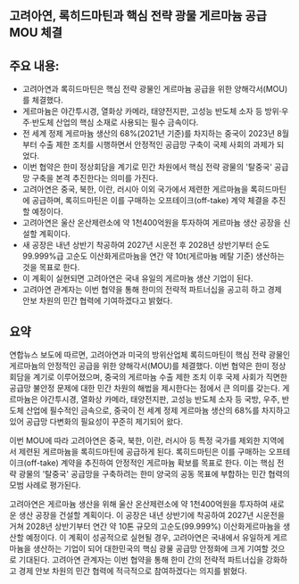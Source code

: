 ## 고려아연, 록히드마틴과 핵심 전략 광물 게르마늄 공급 MOU 체결

## 주요 내용:
*   고려아연과 록히드마틴은 핵심 전략 광물인 게르마늄 공급을 위한 양해각서(MOU)를 체결했다.
*   게르마늄은 야간투시경, 열화상 카메라, 태양전지판, 고성능 반도체 소자 등 방위·우주·반도체 산업의 핵심 소재로 사용되는 필수 금속이다.
*   전 세계 정제 게르마늄 생산의 68%(2021년 기준)를 차지하는 중국이 2023년 8월부터 수출 제한 조치를 시행하면서 안정적인 공급망 구축이 국제 사회의 과제가 되었다.
*   이번 협약은 한미 정상회담을 계기로 민간 차원에서 핵심 전략 광물의 '탈중국' 공급망 구축을 본격 추진한다는 의미를 가진다.
*   고려아연은 중국, 북한, 이란, 러시아 이외 국가에서 제련한 게르마늄을 록히드마틴에 공급하며, 록히드마틴은 이를 구매하는 오프테이크(off-take) 계약 체결을 추진할 예정이다.
*   고려아연은 울산 온산제련소에 약 1천400억원을 투자하여 게르마늄 생산 공장을 신설할 계획이다.
*   새 공장은 내년 상반기 착공하여 2027년 시운전 후 2028년 상반기부터 순도 99.999%급 고순도 이산화게르마늄을 연간 약 10t(게르마늄 메탈 기준) 생산하는 것을 목표로 한다.
*   이 계획이 실현되면 고려아연은 국내 유일의 게르마늄 생산 기업이 된다.
*   고려아연 관계자는 이번 협약을 통해 한미의 전략적 파트너십을 공고히 하고 경제 안보 차원의 민간 협력에 기여하겠다고 밝혔다.

## 요약
연합뉴스 보도에 따르면, 고려아연과 미국의 방위산업체 록히드마틴이 핵심 전략 광물인 게르마늄의 안정적인 공급을 위한 양해각서(MOU)를 체결했다. 이번 협약은 한미 정상회담을 계기로 이루어졌으며, 중국의 게르마늄 수출 제한 조치 이후 국제 사회가 직면한 공급망 불안정 문제에 대한 민간 차원의 해법을 제시한다는 점에서 큰 의미를 갖는다. 게르마늄은 야간투시경, 열화상 카메라, 태양전지판, 고성능 반도체 소자 등 국방, 우주, 반도체 산업에 필수적인 금속으로, 중국이 전 세계 정제 게르마늄 생산의 68%를 차지하고 있어 공급망 다변화의 필요성이 꾸준히 제기되어 왔다.

이번 MOU에 따라 고려아연은 중국, 북한, 이란, 러시아 등 특정 국가를 제외한 지역에서 제련된 게르마늄을 록히드마틴에 공급하게 된다. 록히드마틴은 이를 구매하는 오프테이크(off-take) 계약을 추진하여 안정적인 게르마늄 확보를 목표로 한다. 이는 핵심 전략 광물의 '탈중국' 공급망을 구축하려는 한미 양국의 공동 목표에 부합하는 민간 협력의 모범 사례로 평가된다.

고려아연은 게르마늄 생산을 위해 울산 온산제련소에 약 1천400억원을 투자하여 새로운 생산 공장을 건설할 계획이다. 이 공장은 내년 상반기에 착공하여 2027년 시운전을 거쳐 2028년 상반기부터 연간 약 10톤 규모의 고순도(99.999%) 이산화게르마늄을 생산할 예정이다. 이 계획이 성공적으로 실현될 경우, 고려아연은 국내에서 유일하게 게르마늄을 생산하는 기업이 되어 대한민국의 핵심 광물 공급망 안정화에 크게 기여할 것으로 기대된다. 고려아연 관계자는 이번 협약을 통해 한미 간의 전략적 파트너십을 강화하고 경제 안보 차원의 민간 협력에 적극적으로 참여하겠다는 의지를 밝혔다.